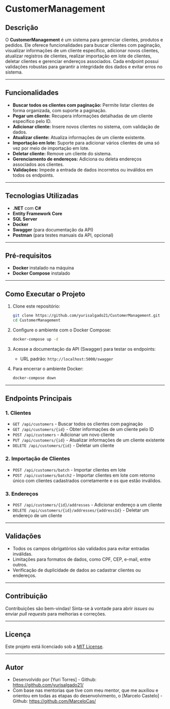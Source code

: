 # CustomerManagement

## Descrição

O **CustomerManagement** é um sistema para gerenciar clientes, produtos e pedidos. Ele oferece funcionalidades para buscar clientes com paginação, visualizar informações de um cliente específico, adicionar novos clientes, atualizar registros de clientes, realizar importação em lote de clientes, deletar clientes e gerenciar endereços associados. Cada endpoint possui validações robustas para garantir a integridade dos dados e evitar erros no sistema.

---

## Funcionalidades

- **Buscar todos os clientes com paginação:** Permite listar clientes de forma organizada, com suporte a paginação.
- **Pegar um cliente:** Recupera informações detalhadas de um cliente específico pelo ID.
- **Adicionar cliente:** Insere novos clientes no sistema, com validação de dados.
- **Atualizar cliente:** Atualiza informações de um cliente existente.
- **Importação em lote:** Suporte para adicionar vários clientes de uma só vez por meio de importação em lote.
- **Deletar cliente:** Remove um cliente do sistema.
- **Gerenciamento de endereços:** Adiciona ou deleta endereços associados aos clientes.
- **Validações:** Impede a entrada de dados incorretos ou inválidos em todos os endpoints.

---

## Tecnologias Utilizadas

- **.NET** com **C#**
- **Entity Framework Core**
- **SQL Server**
- **Docker**
- **Swagger** (para documentação da API)
- **Postman** (para testes manuais da API, opcional)

---

## Pré-requisitos

- **Docker** instalado na máquina
- **Docker Compose** instalado

---

## Como Executar o Projeto

1. Clone este repositório:

   ```bash
   git clone https://github.com/yurisalgado21/CustomerManagement.git
   cd CustomerManagement
   ```

2. Configure o ambiente com o Docker Compose:

   ```bash
   docker-compose up -d
   ```

3. Acesse a documentação da API (Swagger) para testar os endpoints:

   - URL padrão: `http://localhost:5000/swagger`

4. Para encerrar o ambiente Docker:

   ```bash
   docker-compose down
   ```

---

## Endpoints Principais

### 1. **Clientes**

- `GET /api/customers` - Buscar todos os clientes com paginação
- `GET /api/customers/{id}` - Obter informações de um cliente pelo ID
- `POST /api/customers` - Adicionar um novo cliente
- `PUT /api/customers/{id}` - Atualizar informações de um cliente existente
- `DELETE /api/customers/{id}` - Deletar um cliente

### 2. **Importação de Clientes**

- `POST /api/customers/batch` - Importar clientes em lote
- `POST /api/customers/batch2` - Importar clientes em lote com retorno único com clientes cadastrados corretamente e os que estão inválidos.

### 3. **Endereços**

- `POST /api/customers/{id}/addresses` - Adicionar endereço a um cliente
- `DELETE /api/customers/{id}/addresses/{addressId}` - Deletar um endereço de um cliente

---

## Validações

- Todos os campos obrigatórios são validados para evitar entradas inválidas.
- Limitações para formatos de dados, como CPF, CEP, e-mail, entre outros.
- Verificação de duplicidade de dados ao cadastrar clientes ou endereços.

---

## Contribuição

Contribuições são bem-vindas! Sinta-se à vontade para abrir *issues* ou enviar *pull requests* para melhorias e correções.

---

## Licença

Este projeto está licenciado sob a [MIT License](LICENSE).

---

## Autor

- Desenvolvido por [Yuri Torres] - Github: https://github.com/yurisalgado21/
- Com base nas mentorias que tive com meu mentor, que me auxiliou e orientou em todas as etapas do desenvolvimento, o [Marcelo Castelo] - Github: https://github.com/MarceloCas/

